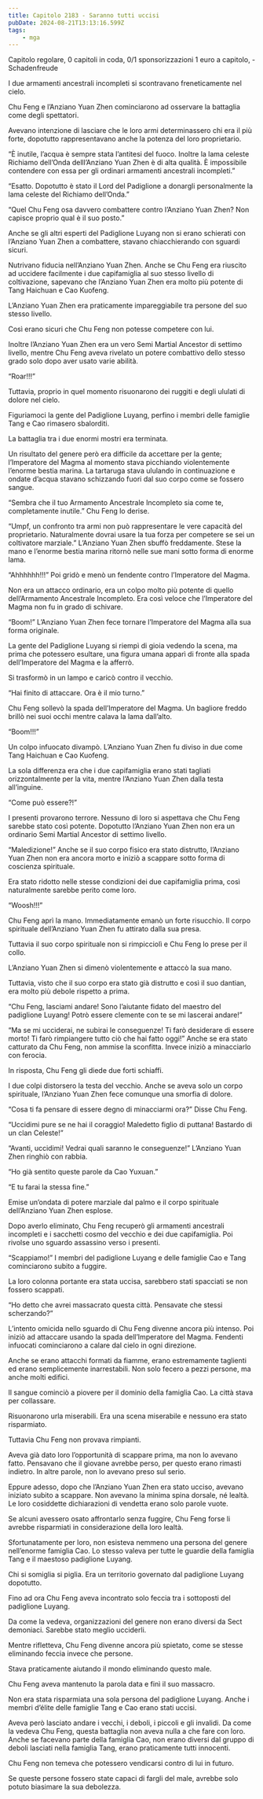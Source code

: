 ```yaml
---
title: Capitolo 2183 - Saranno tutti uccisi
pubDate: 2024-08-21T13:13:16.599Z
tags:
    - mga
---
```



Capitolo regolare,
0 capitoli in coda, 0/1 sponsorizzazioni 1 euro a capitolo,
-Schadenfreude


I due armamenti ancestrali incompleti si scontravano freneticamente nel cielo.


Chu Feng e l’Anziano Yuan Zhen cominciarono ad osservare la battaglia come degli spettatori.


Avevano intenzione di lasciare che le loro armi determinassero chi era il più forte, dopotutto rappresentavano anche la potenza del loro proprietario.


“È inutile, l’acqua è sempre stata l’antitesi del fuoco. Inoltre la lama celeste Richiamo dell’Onda delll’Anziano Yuan Zhen è di alta qualità. È impossibile contendere con essa per gli ordinari armamenti ancestrali incompleti.”


“Esatto. Dopotutto è stato il Lord del Padiglione a donargli personalmente la lama celeste del Richiamo dell’Onda.”


“Quel Chu Feng osa davvero combattere contro l’Anziano Yuan Zhen? Non capisce proprio qual è il suo posto.”


Anche se gli altri esperti del Padiglione Luyang non si erano schierati con l’Anziano Yuan Zhen a combattere, stavano chiacchierando con sguardi sicuri.


Nutrivano fiducia nell’Anziano Yuan Zhen. Anche se Chu Feng era riuscito ad uccidere facilmente i due capifamiglia al suo stesso livello di coltivazione, sapevano che l’Anziano Yuan Zhen era molto più potente di Tang Haichuan e Cao Kuofeng.


L’Anziano Yuan Zhen era praticamente impareggiabile tra persone del suo stesso livello.


Così erano sicuri che Chu Feng non potesse competere con lui.


Inoltre l’Anziano Yuan Zhen era un vero Semi Martial Ancestor di settimo livello, mentre Chu Feng aveva rivelato un potere combattivo dello stesso grado solo dopo aver usato varie abilità.


“Roar!!!”


Tuttavia, proprio in quel momento risuonarono dei ruggiti e degli ululati di dolore nel cielo.


Figuriamoci la gente del Padiglione Luyang, perfino i membri delle famiglie Tang e Cao rimasero sbalorditi.


La battaglia tra i due enormi mostri era terminata.


Un risultato del genere però era difficile da accettare per la gente; l’Imperatore del Magma al momento stava picchiando violentemente l’enorme bestia marina. La tartaruga stava ululando in continuazione e ondate d’acqua stavano schizzando fuori dal suo corpo come se fossero sangue.


“Sembra che il tuo Armamento Ancestrale Incompleto sia come te, completamente inutile.” Chu Feng lo derise.

“Umpf, un confronto tra armi non può rappresentare le vere capacità del proprietario. Naturalmente dovrai usare la tua forza per competere se sei un coltivatore marziale.” L’Anziano Yuan Zhen sbuffò freddamente. Stese la mano e l’enorme bestia marina ritornò nelle sue mani sotto forma di enorme lama.


“Ahhhhhh!!!” Poi gridò e menò un fendente contro l’Imperatore del Magma.


Non era un attacco ordinario, era un colpo molto più potente di quello dell’Armamento Ancestrale Incompleto. Era così veloce che l’Imperatore del Magma non fu in grado di schivare.

“Boom!” L’Anziano Yuan Zhen fece tornare l’Imperatore del Magma alla sua forma originale.


La gente del Padiglione Luyang si riempì di gioia vedendo la scena, ma prima che potessero esultare, una figura umana apparì di fronte alla spada dell’Imperatore del Magma e la afferrò.


Si trasformò in un lampo e caricò contro il vecchio.

“Hai finito di attaccare. Ora è il mio turno.”


Chu Feng sollevò la spada dell’Imperatore del Magma. Un bagliore freddo brillò nei suoi occhi mentre calava la lama dall’alto.


“Boom!!!”


Un colpo infuocato divampò. L’Anziano Yuan Zhen fu diviso in due come Tang Haichuan e Cao Kuofeng.


La sola differenza era che i due capifamiglia erano stati tagliati orizzontalmente per la vita, mentre l’Anziano Yuan Zhen dalla testa all’inguine.


“Come può essere?!”


I presenti provarono terrore. Nessuno di loro si aspettava che Chu Feng sarebbe stato così potente. Dopotutto l’Anziano Yuan Zhen non era un ordinario Semi Martial Ancestor di settimo livello.


“Maledizione!” Anche se il suo corpo fisico era stato distrutto, l’Anziano Yuan Zhen non era ancora morto e iniziò a scappare sotto forma di coscienza spirituale.


Era stato ridotto nelle stesse condizioni dei due capifamiglia prima, così naturalmente sarebbe perito come loro.


“Woosh!!!”


Chu Feng aprì la mano. Immediatamente emanò un forte risucchio. Il corpo spirituale dell’Anziano Yuan Zhen fu attirato dalla sua presa.


Tuttavia il suo corpo spirituale non si rimpicciolì e Chu Feng lo prese per il collo.


L’Anziano Yuan Zhen si dimenò violentemente e attaccò la sua mano.


Tuttavia, visto che il suo corpo era stato già distrutto e così il suo dantian, era molto più debole rispetto a prima.

“Chu Feng, lasciami andare! Sono l’aiutante fidato del maestro del padiglione Luyang! Potrò essere clemente con te se mi lascerai andare!”


“Ma se mi ucciderai, ne subirai le conseguenze! Ti farò desiderare di essere morto! Ti farò rimpiangere tutto ciò che hai fatto oggi!” Anche se era stato catturato da Chu Feng, non ammise la sconfitta. Invece iniziò a minacciarlo con ferocia.


In risposta, Chu Feng gli diede due forti schiaffi.


I due colpi distorsero la testa del vecchio. Anche se aveva solo un corpo spirituale, l’Anziano Yuan Zhen fece comunque una smorfia di dolore.


“Cosa ti fa pensare di essere degno di minacciarmi ora?” Disse Chu Feng.


“Uccidimi pure se ne hai il coraggio! Maledetto figlio di puttana! Bastardo di un clan Celeste!”


“Avanti, uccidimi! Vedrai quali saranno le conseguenze!” L’Anziano Yuan Zhen ringhiò con rabbia.


“Ho già sentito queste parole da Cao Yuxuan.”


“E tu farai la stessa fine.”


Emise un’ondata di potere marziale dal palmo e il corpo spirituale dell’Anziano Yuan Zhen esplose.


Dopo averlo eliminato, Chu Feng recuperò gli armamenti ancestrali incompleti e i sacchetti cosmo del vecchio e dei due capifamiglia. Poi rivolse uno sguardo assassino verso i presenti.


“Scappiamo!” I membri del padiglione Luyang e delle famiglie Cao e Tang cominciarono subito a fuggire.


La loro colonna portante era stata uccisa, sarebbero stati spacciati se non fossero scappati.


“Ho detto che avrei massacrato questa città. Pensavate che stessi scherzando?”


L’intento omicida nello sguardo di Chu Feng divenne ancora più intenso. Poi iniziò ad attaccare usando la spada dell’Imperatore del Magma. Fendenti infuocati cominciarono a calare dal cielo in ogni direzione.


Anche se erano attacchi formati da fiamme, erano estremamente taglienti ed erano semplicemente inarrestabili. Non solo fecero a pezzi persone, ma anche molti edifici.


Il sangue cominciò a piovere per il dominio della famiglia Cao. La città stava per collassare.


Risuonarono urla miserabili. Era una scena miserabile e nessuno era stato risparmiato.


Tuttavia Chu Feng non provava rimpianti.


Aveva già dato loro l’opportunità di scappare prima, ma non lo avevano fatto. Pensavano che il giovane avrebbe perso, per questo erano rimasti indietro. In altre parole, non lo avevano preso sul serio.


Eppure adesso, dopo che l’Anziano Yuan Zhen era stato ucciso, avevano iniziato subito a scappare. Non avevano la minima spina dorsale, né lealtà. Le loro cosiddette dichiarazioni di vendetta erano solo parole vuote.


Se alcuni avessero osato affrontarlo senza fuggire, Chu Feng forse li avrebbe risparmiati in considerazione della loro lealtà.


Sfortunatamente per loro, non esisteva nemmeno una persona del genere nell’enorme famiglia Cao. Lo stesso valeva per tutte le guardie della famiglia Tang e il maestoso padiglione Luyang.


Chi si somiglia si piglia. Era un territorio governato dal padiglione Luyang dopotutto.


Fino ad ora Chu Feng aveva incontrato solo feccia tra i sottoposti del padiglione Luyang.


Da come la vedeva, organizzazioni del genere non erano diversi da Sect demoniaci. Sarebbe stato meglio ucciderli.


Mentre rifletteva, Chu Feng divenne ancora più spietato, come se stesse eliminando feccia invece che persone.


Stava praticamente aiutando il mondo eliminando questo male.


Chu Feng aveva mantenuto la parola data e finì il suo massacro.

Non era stata risparmiata una sola persona del padiglione Luyang. Anche i membri d’élite delle famiglie Tang e Cao erano stati uccisi.


Aveva però lasciato andare i vecchi, i deboli, i piccoli e gli invalidi. Da come la vedeva Chu Feng, questa battaglia non aveva nulla a che fare con loro. Anche se facevano parte della famiglia Cao, non erano diversi dal gruppo di deboli lasciati nella famiglia Tang, erano praticamente tutti innocenti.


Chu Feng non temeva che potessero vendicarsi contro di lui in futuro.

Se queste persone fossero state capaci di fargli del male, avrebbe solo potuto biasimare la sua debolezza.





